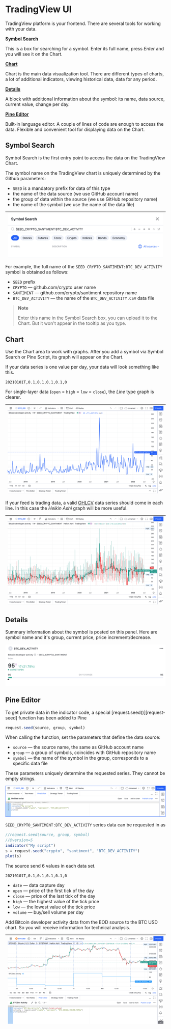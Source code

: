 [ui_chart_heikin]: /images/ui_chart_heikin.png
[ui_chart_line]: /images/ui_chart_line.png
[ui_details]: /images/ui_details.png
[ui_search]: /images/ui_search_empty.png
[ui_pine]: /images/ui_pine.png
[pine_btc]: /images/guide_chart_pine_btc.png
[request_seed]: https://www.tradingview.com/pine-script-reference/v5/#fun_request{dot}seed
[support_ohlc]: https://www.tradingview.com/support/solutions/43000619436-heikin-ashi/

# TradingView UI

TradingView platform is your frontend. There are several tools for working with your data.

__[Symbol Search](#symbol-search)__

This is a box for searching for a symbol. Enter its full name, press _Enter_ and you will see it on the Chart.

__[Chart](#chart)__

Chart is the main data visualization tool.
There are different types of charts, a lot of additional indicators, viewing historical data, data for any period.

__[Details](#details)__

A block with additional information about the symbol: its name, data source, current value, change per day.

__[Pine Editor](#pine-editor)__

Built-in language editor. A couple of lines of code are enough to access the data.
Flexible and convenient tool for displaying data on the Chart.

## Symbol Search

Symbol Search is the first entry point to access the data on the TradingView Chart.

The symbol name on the TradingView chart is uniquely determined by the Github parameters:

- `SEED` is a mandatory prefix for data of this type
- the name of the data source (we use GitHub account name)
- the group of data within the source (we use GitHub repository name)
- the name of the symbol (we use the name of the data file)

|![Symbol Search][ui_search]|
|-|

For example, the full name of the `SEED_CRYPTO_SANTIMENT:BTC_DEV_ACTIVITY` symbol is obtained as follows:

- `SEED` prefix
- `CRYPTO` — github.com/crypto user name
- `SANTIMENT` — github.com/crypto/santiment repository name
- `BTC_DEV_ACTIVITY` — the name of the `BTC_DEV_ACTIVITY.CSV` data file

> __Note__
>
> Enter this name in the Symbol Search box, you can upload it to the Chart. But it won't appear in the tooltip as you type.

## Chart

Use the Chart area to work with graphs. After you add a symbol via Symbol Search or Pine Script, its graph will appear on the Chart.

If your data series is one value per day, your data will look something like this.

```csv
20210101T,0.1,0.1,0.1,0.1,0
```

For single-layer data (`open` = `high` = `low` = `close`), the _Line_ type graph is clearer.

|![Chart][ui_chart_line]|
|-|

If your feed is trading data, a valid [OHLCV][support_ohlc] data series should come in each line.
In this case the _Heikin Ashi_ graph will be more useful.

|![Heikin Ashi][ui_chart_heikin]|
|-|

## Details

Summary information about the symbol is posted on this panel. Here are symbol name and it's group, current price, price increment/decrease.

![Details][ui_details]

## Pine Editor

To get private data in the indicator code, a special [request.seed()][request-seed] function has been added to Pine

```js
request.seed(source, group, symbol)
```

When calling the function, set the parameters that define the data source:

- `source` — the source name, the same as GitHub account name
- `group` — a group of symbols, coincides with GitHub repository name
- `symbol` — the name of the symbol in the group, corresponds to a specific data file

These parameters uniquely determine the requested series. They cannot be empty strings.

![Pine Editor][ui_pine]

`SEED_CRYPTO_SANTIMENT:BTC_DEV_ACTIVITY` series data can be requested in as

```js
//request.seed(source, group, symbol)
//@version=5
indicator("My script")
s = request.seed("crypto", "santiment", "BTC_DEV_ACTIVITY")
plot(s)
```

The source send 6 values in each data set.

```csv
20210101T,0.1,0.1,0.1,0.1,0
```

- `date` — data capture day
- `open` — price of the first tick of the day
- `close` — price of the last tick of the day
- `high` — the highest value of the tick price
- `low` — the lowest value of the tick price
- `volume` — buy/sell volume per day

Add Bitcoin developer activity data from the EOD source to the BTC USD chart. So you will receive information for technical analysis.

|![pine_btc]|
|-|

